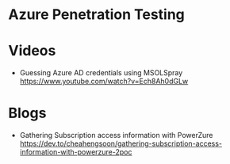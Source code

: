 # Azure Penetration Testing

# Videos
- Guessing Azure AD credentials using MSOLSpray <br/> https://www.youtube.com/watch?v=Ech8Ah0dGLw

# Blogs
- Gathering Subscription access information with PowerZure <br/> https://dev.to/cheahengsoon/gathering-subscription-access-information-with-powerzure-2poc



